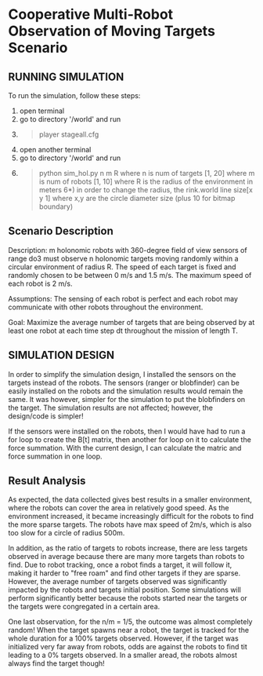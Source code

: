 # Cooperative Multi-Robot Observation of Moving Targets Scenario
## RUNNING SIMULATION ##
To run the simulation, follow these steps:
1) open terminal
2) go to directory '<location-to-directory>/world' and run
3) > player stageall.cfg
4) open another terminal 
5) go to directory '<location-to-directory>/world' and run
6) > python sim_hol.py n m R
	where n is num of targets [1, 20]
	where m is num of robots [1, 10]
	where R is the radius of the environment in meters
6*) in order to change the radius, the rink.world line size[x y 1]
	where x,y are the circle diameter size (plus 10 for bitmap boundary)
	
## Scenario Description ##
Description: m holonomic robots with 360-degree field of view sensors of range do3 must observe n holonomic targets moving randomly within a circular environment of radius R. The speed of each target is fixed and randomly chosen to be between 0 m/s and 1.5 m/s. The maximum speed of each robot is 2 m/s.

Assumptions: The sensing of each robot is perfect and each robot may communicate with other robots throughout the environment. 

Goal: Maximize the average number of targets that are being observed by at least one robot at each time step dt throughout the mission of length T.

## SIMULATION DESIGN ##
In order to simplify the simulation design, I installed the sensors on the targets instead of the robots. The sensors (ranger or blobfinder) can be easily installed on the robots and the simulation results would remain the same. It was however, simpler for the simulation to put the blobfinders on the target. The simulation results are not affected; however, the design/code is simpler!

If the sensors were installed on the robots, then I would have had to run a for loop to create the B[t] matrix, then another for loop on it to calculate the force summation. With the current design, I can calculate the matric and force summation in one loop.

## Result Analysis ##
As expected, the data collected gives best results in a smaller environment, where the robots can cover the area in relatively good speed. As the environment increased, it became increasingly difficult for the robots to find the more sparse targets. The robots have max speed of 2m/s, which is also too slow for a circle of radius 500m. 

In addition, as the ratio of targets to robots increase, there are less targets observed in average because there are many more targets than robots to find. Due to robot tracking, once a robot finds a target, it will follow it, making it harder to "free roam" and find other targets if they are sparse. However, the average number of targets observed was significantly impacted by the robots and targets initial position. Some simulations will perform significantly better because the robots started near the targets or the targets were congregated in a certain area.

One last observation, for the n/m = 1/5, the outcome was almost completely random! When the target spawns near a robot, the target is tracked for the whole duration for a 100% targets observed. However, if the target was initialized very far away from robots, odds are against the robots to find tit leading to a 0% targets observed. In a smaller aread, the robots almost always find the target though!
